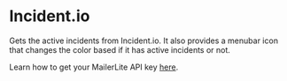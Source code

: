 # Incident.io

Gets the active incidents from Incident.io. It also provides a menubar icon that changes the color based if it has active incidents or not.

Learn how to get your MailerLite API key [here](https://api-docs.incident.io/#section/Making-requests/Authentication).